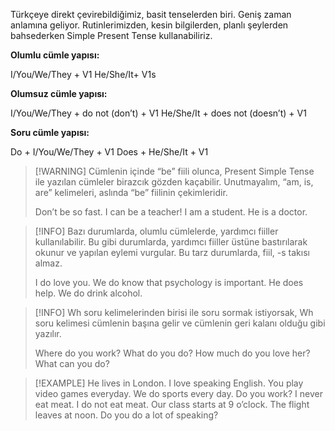 Türkçeye direkt çevirebildiğimiz, basit tenselerden biri. Geniş zaman anlamına geliyor. Rutinlerimizden, kesin bilgilerden, planlı şeylerden bahsederken Simple Present Tense kullanabiliriz.

**Olumlu cümle yapısı:**

I/You/We/They + V1
He/She/It+ V1s

**Olumsuz cümle yapısı:**

I/You/We/They + do not (don’t) + V1
He/She/It + does not (doesn’t) + V1

**Soru cümle yapısı:**

Do + I/You/We/They + V1
Does + He/She/It + V1

> [!WARNING] Cümlenin içinde “be” fiili olunca, Present Simple Tense ile yazılan cümleler birazcık gözden kaçabilir. Unutmayalım, “am, is, are” kelimeleri, aslında “be” fiilinin çekimleridir.
> 
> Don’t be so fast.
> I can be a teacher!
> I am a student.
> He is a doctor.

> [!INFO] Bazı durumlarda, olumlu cümlelerde, yardımcı fiiller kullanılabilir. Bu gibi durumlarda, yardımcı fiiller üstüne bastırılarak okunur ve yapılan eylemi vurgular. Bu tarz durumlarda, fiil, -s takısı almaz.
> 
> I do love you.
> We do know that psychology is important.
> He does help.
> We do drink alcohol.

> [!INFO] Wh soru kelimelerinden birisi ile soru sormak istiyorsak, Wh soru kelimesi cümlenin başına gelir ve cümlenin geri kalanı olduğu gibi yazılır.
> 
> Where do you work?
> What do you do?
> How much do you love her?
> What can you do?

> [!EXAMPLE]
> He lives in London.
> I love speaking English.
> You play video games everyday.
> We do sports every day.
> Do you work?
> I never eat meat.
> I do not eat meat.
> Our class starts at 9 o’clock.
> The flight leaves at noon.
> Do you do a lot of speaking?